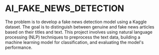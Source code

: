 # AI_FAKE_NEWS_DETECTION
The problem is to develop a fake news detection model using a Kaggle dataset. The goal is to distinguish between genuine and fake news articles based on their titles and text. This project involves using natural language processing (NLP) techniques to preprocess the text data, building a machine learning model for classification, and evaluating the model's performance.
